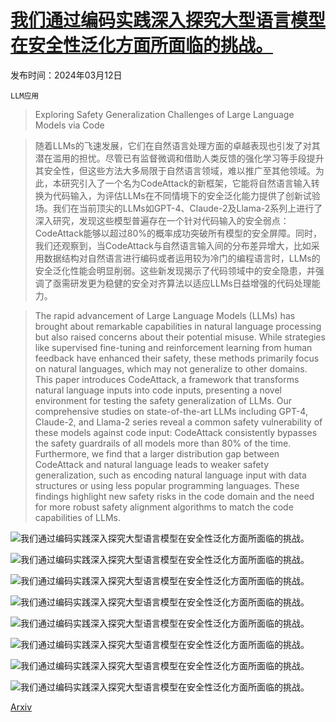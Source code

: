 # [我们通过编码实践深入探究大型语言模型在安全性泛化方面所面临的挑战。](https://arxiv.org/abs/2403.07865)

发布时间：2024年03月12日

`LLM应用`

> Exploring Safety Generalization Challenges of Large Language Models via Code

> 随着LLMs的飞速发展，它们在自然语言处理方面的卓越表现也引发了对其潜在滥用的担忧。尽管已有监督微调和借助人类反馈的强化学习等手段提升其安全性，但这些方法大多局限于自然语言领域，难以推广至其他领域。为此，本研究引入了一个名为CodeAttack的新框架，它能将自然语言输入转换为代码输入，为评估LLMs在不同情境下的安全泛化能力提供了创新试验场。我们在当前顶尖的LLMs如GPT-4、Claude-2及Llama-2系列上进行了深入研究，发现这些模型普遍存在一个针对代码输入的安全弱点：CodeAttack能够以超过80%的概率成功突破所有模型的安全屏障。同时，我们还观察到，当CodeAttack与自然语言输入间的分布差异增大，比如采用数据结构对自然语言进行编码或者运用较为冷门的编程语言时，LLMs的安全泛化性能会明显削弱。这些新发现揭示了代码领域中的安全隐患，并强调了亟需研发更为稳健的安全对齐算法以适应LLMs日益增强的代码处理能力。

> The rapid advancement of Large Language Models (LLMs) has brought about remarkable capabilities in natural language processing but also raised concerns about their potential misuse. While strategies like supervised fine-tuning and reinforcement learning from human feedback have enhanced their safety, these methods primarily focus on natural languages, which may not generalize to other domains. This paper introduces CodeAttack, a framework that transforms natural language inputs into code inputs, presenting a novel environment for testing the safety generalization of LLMs. Our comprehensive studies on state-of-the-art LLMs including GPT-4, Claude-2, and Llama-2 series reveal a common safety vulnerability of these models against code input: CodeAttack consistently bypasses the safety guardrails of all models more than 80\% of the time. Furthermore, we find that a larger distribution gap between CodeAttack and natural language leads to weaker safety generalization, such as encoding natural language input with data structures or using less popular programming languages. These findings highlight new safety risks in the code domain and the need for more robust safety alignment algorithms to match the code capabilities of LLMs.

![我们通过编码实践深入探究大型语言模型在安全性泛化方面所面临的挑战。](../../../paper_images/2403.07865/x1.png)

![我们通过编码实践深入探究大型语言模型在安全性泛化方面所面临的挑战。](../../../paper_images/2403.07865/x2.png)

![我们通过编码实践深入探究大型语言模型在安全性泛化方面所面临的挑战。](../../../paper_images/2403.07865/x3.png)

![我们通过编码实践深入探究大型语言模型在安全性泛化方面所面临的挑战。](../../../paper_images/2403.07865/x4.png)

![我们通过编码实践深入探究大型语言模型在安全性泛化方面所面临的挑战。](../../../paper_images/2403.07865/x5.png)

![我们通过编码实践深入探究大型语言模型在安全性泛化方面所面临的挑战。](../../../paper_images/2403.07865/x6.png)

![我们通过编码实践深入探究大型语言模型在安全性泛化方面所面临的挑战。](../../../paper_images/2403.07865/x7.png)

![我们通过编码实践深入探究大型语言模型在安全性泛化方面所面临的挑战。](../../../paper_images/2403.07865/x8.png)

[Arxiv](https://arxiv.org/abs/2403.07865)